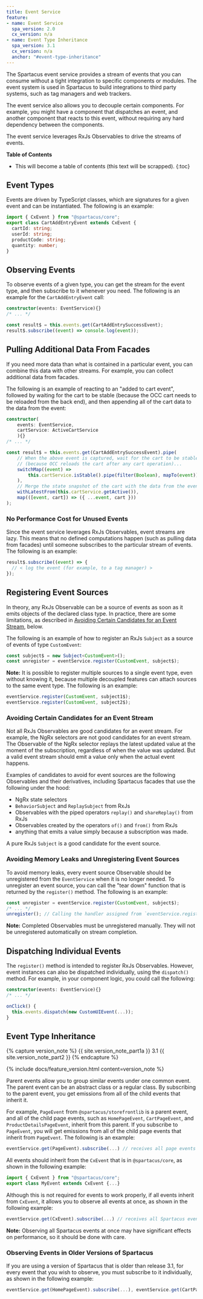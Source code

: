 ```yaml
---
title: Event Service
feature:
- name: Event Service
  spa_version: 2.0
  cx_version: n/a
- name: Event Type Inheritance
  spa_version: 3.1
  cx_version: n/a
  anchor: "#event-type-inheritance"
---
```


The Spartacus event service provides a stream of events that you can consume without a tight integration to specific components or modules. The event system is used in Spartacus to build integrations to third party systems, such as tag managers and web trackers.

The event service also allows you to decouple certain components. For example, you might have a component that dispatches an event, and another component that reacts to this event, without requiring any hard dependency between the components.

The event service leverages RxJs Observables to drive the streams of events.

**Table of Contents**

- This will become a table of contents (this text will be scrapped).
{:toc}

## Event Types

Events are driven by TypeScript classes, which are signatures for a given event and can be instantiated. The following is an example:

```typescript
import { CxEvent } from "@spartacus/core";
export class CartAddEntryEvent extends CxEvent {
  cartId: string;
  userId: string;
  productCode: string;
  quantity: number;
}
```

## Observing Events

To observe events of a given type, you can get the stream for the event type, and then subscribe to it whenever you need. The following is an example for the `CartAddEntryEvent` call:

```typescript
constructor(events: EventService){}
/* ... */

const result$ = this.events.get(CartAddEntrySuccessEvent);
result$.subscribe((event) => console.log(event));
```

## Pulling Additional Data From Facades

If you need more data than what is contained in a particular event, you can combine this data with other streams. For example, you can collect additional data from facades.

The following is an example of reacting to an "added to cart event", followed by waiting for the cart to be stable (because the OCC cart needs to be reloaded from the back end), and then appending all of the cart data to the data from the event:

```typescript
constructor(
    events: EventService,
    cartService: ActiveCartService
    ){}
/* ... */

const result$ = this.events.get(CartAddEntrySuccessEvent).pipe(
    // When the above event is captured, wait for the cart to be stable
    // (because OCC reloads the cart after any cart operation)...
    switchMap((event) =>
        this.cartService.isStable().pipe(filter(Boolean), mapTo(event))
    ),
    // Merge the state snapshot of the cart with the data from the event:
    withLatestFrom(this.cartService.getActive()),
    map(([event, cart]) => ({ ...event, cart }))
);
```

### No Performance Cost for Unused Events

Since the event service leverages RxJs Observables, event streams are lazy. This means that no defined computations happen (such as pulling data from facades) until someone subscribes to the particular stream of events. The following is an example:

```typescript
result$.subscribe((event) => {
  // < log the event (for example, to a tag manager) >
});
```

## Registering Event Sources

In theory, any RxJs Observable can be a source of events as soon as it emits objects of the declared class type. In practice, there are some limitations, as described in [Avoiding Certain Candidates for an Event Stream](#avoiding-certain-candidates-for-an-event-stream), below.

The following is an example of how to register an RxJs `Subject` as a source of events of type `CustomEvent`:

```typescript
const subject$ = new Subject<CustomEvent>();
const unregister = eventService.register(CustomEvent, subject$);
```

**Note:** It is possible to register multiple sources to a single event type, even without knowing it, because multiple decoupled features can attach sources to the same event type. The following is an example:

```typescript
eventService.register(CustomEvent, subject1$);
eventService.register(CustomEvent, subject2$);
```

### Avoiding Certain Candidates for an Event Stream

Not all RxJs Observables are good candidates for an event stream. For example, the NgRx selectors are not good candidates for an event stream. The Observable of the NgRx selector replays the latest updated value at the moment of the subscription, regardless of when the value was updated. But a valid event stream should emit a value only when the actual event happens.

Examples of candidates to avoid for event sources are the following Observables and their derivatives, including Spartacus facades that use the following under the hood:

- NgRx state selectors
- `BehaviorSubject` and `ReplaySubject` from RxJs
- Observables with the piped operators `replay()` and `shareReplay()` from RxJs
- Observables created by the operators `of()` and `from()` from RxJs
- anything that emits a value simply because a subscription was made.

A pure RxJs `Subject` is a good candidate for the event source.

### Avoiding Memory Leaks and Unregistering Event Sources

To avoid memory leaks, every event source Observable should be unregistered from the `EventService` when it is no longer needed. To unregister an event source, you can call the "tear down" function that is returned by the `register()` method. The following is an example:

```typescript
const unregister = eventService.register(CustomEvent, subject$);
/* ... */
unregister(); // Calling the handler assigned from `eventService.register(...)` in the example above
```

**Note:** Completed Observables must be unregistered manually. They will not be unregistered automatically on stream completion.

## Dispatching Individual Events

The `register()` method is intended to register RxJs Observables. However, event instances can also be dispatched individually, using the `dispatch()` method. For example, in your component logic, you could call the following:

```typescript
constructor(events: EventService){}
/* ... */

onClick() {
  this.events.dispatch(new CustomUIEvent(...));
}
```

## Event Type Inheritance

{% capture version_note %}
{{ site.version_note_part1a }} 3.1 {{ site.version_note_part2 }}
{% endcapture %}

{% include docs/feature_version.html content=version_note %}

Parent events allow you to group similar events under one common event. The parent event can be an abstract class or a regular class. By subscribing to the parent event, you get emissions from all of the child events that inherit it.

For example, `PageEvent` from `@spartacus/storefrontlib` is a parent event, and all of the child page events, such as `HomePageEvent`, `CartPageEvent`, and `ProductDetailsPageEvent`, inherit from this parent. If you subscribe to `PageEvent`, you will get emissions from all of the child page events that inherit from `PageEvent`. The following is an example:

```typescript
eventService.get(PageEvent).subscribe(...) // receives all page events
```

All events should inherit from the `CxEvent` that is in `@spartacus/core`, as shown in the following example:

```typescript
import { CxEvent } from "@spartacus/core";
export class MyEvent extends CxEvent {...}
```

Although this is not required for events to work properly, if all events inherit from `CxEvent`, it allows you to observe all events at once, as shown in the following example:

```typescript
eventService.get(CxEvent).subscribe(...) // receives all Spartacus events.
```

**Note:** Observing all Spartacus events at once may have significant effects on performance, so it should be done with care.

### Observing Events in Older Versions of Spartacus

If you are using a version of Spartacus that is older than release 3.1, for every event that you wish to observe, you must subscribe to it individually, as shown in the following example:

```typescript
eventService.get(HomePageEvent).subscribe(...), eventService.get(CartPageEvent).subscribe(...), eventService.get(ProductDetailsPageEvent).subscribe(...), eventService.get(CategoryPageResultsEvent).subscribe(...), eventService.get(SearchPageResultsEvent).subscribe(...)
```
